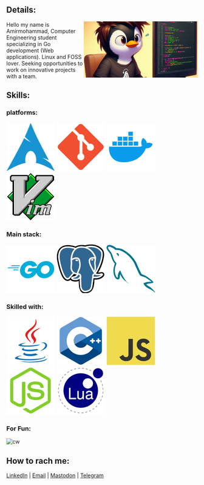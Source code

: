 ## Details:
<img src="./icons/bedp.jpg" width="300" align="right">
Hello my name is Amirmohammad, Computer Engineering student specializing in Go development (Web applications). Linux and FOSS lover. Seeking opportunities to work on innovative projects with a team.

## Skills:
### platforms: 
![archlinux](./icons/arch.png)
![git](./icons/git.png)
![docker](./icons/docker.png)
![vim](./icons/vim.png)

### Main stack:
![golang](./icons/go.png)
![pgsql](./icons/pg.png)
![mysql](./icons/mysql.png)

### Skilled with: 
![java](./icons/java.png)
![cpp](./icons/cpp.png)
![js](./icons/js.png)
![node](./icons/node.png)
![lua](./icons/lua.png)

### For Fun:
![cw](https://www.codewars.com/users/shimodii/badges/large)

## How to rach me:
[LinkedIn](https://www.linkedin.com/in/shimodi/) | [Email](mailto://amir.m.shahmoradi@gmail.com) | [Mastodon](https://khiar.net/@the_sudoer) | [Telegram](https://t.me/shimodii)

